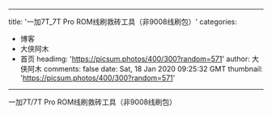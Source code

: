 
---
title: '一加7T_7T Pro ROM线刷救砖工具（非9008线刷包）'
categories: 
 - 博客
 - 大侠阿木
 - 首页
headimg: 'https://picsum.photos/400/300?random=571'
author: 大侠阿木
comments: false
date: Sat, 18 Jan 2020 09:25:32 GMT
thumbnail: 'https://picsum.photos/400/300?random=571'
---

<div>   
一加7T/7T Pro ROM线刷救砖工具（非9008线刷包）  
</div>
            